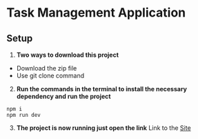 # Task Management Application

## Setup

1. **Two ways to download this project**

- Download the zip file
- Use git clone command

2. **Run the commands in the terminal to install the necessary dependency and run the project**

```
npm i
npm run dev
```

3. **The project is now running just open the link**
   Link to the [Site](http://localhost:5173/)
